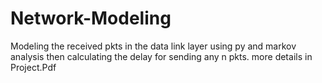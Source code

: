# Network-Modeling
Modeling the received pkts in the data link layer using py and markov analysis then calculating the delay for sending any n pkts.
more details in Project.Pdf
